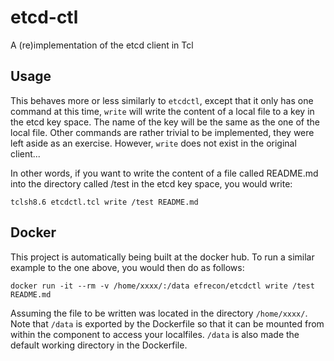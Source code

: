 # etcd-ctl

A (re)implementation of the etcd client in Tcl

## Usage

This behaves more or less similarly to `etcdctl`, except that it only
has one command at this time, `write` will write the content of a
local file to a key in the etcd key space.  The name of the key will
be the same as the one of the local file.  Other commands are rather
trivial to be implemented, they were left aside as an exercise.
However, `write` does not exist in the original client...

In other words, if you want to write the content of a file called
README.md into the directory called /test in the etcd key space, you
would write:

    tclsh8.6 etcdctl.tcl write /test README.md

## Docker

This project is automatically being built at the docker hub. To run a
similar example to the one above, you would then do as follows:

    docker run -it --rm -v /home/xxxx/:/data efrecon/etcdctl write /test README.md

Assuming the file to be written was located in the directory
`/home/xxxx/`.  Note that `/data` is exported by the Dockerfile so
that it can be mounted from within the component to access your
localfiles.  `/data` is also made the default working directory in the
Dockerfile.